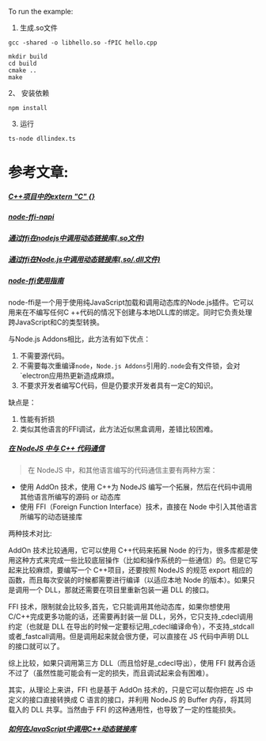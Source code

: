 
To run the example:
1. 生成.so文件
```
gcc -shared -o libhello.so -fPIC hello.cpp

mkdir build 
cd build 
cmake ..
make

```
2、 安装依赖
```
npm install
```

3. 运行
```
ts-node dllindex.ts
```

# 参考文章:
##### [C++项目中的extern "C" {}](https://www.cnblogs.com/skynet/archive/2010/07/10/1774964.html)

##### [node-ffi-napi](https://github.com/node-ffi-napi/node-ffi-napi)
##### [通过ffi在nodejs中调用动态链接库(.so文件)](https://www.cxyzjd.com/article/zhulin2609/51307598)
##### [通过ffi在Node.js中调用动态链接库(.so/.dll文件)](https://cloud.tencent.com/developer/article/1004688)
##### [node-ffi使用指南](https://zhuanlan.zhihu.com/p/40526242)
node-ffi是一个用于使用纯JavaScript加载和调用动态库的Node.js插件。它可以用来在不编写任何C ++代码的情况下创建与本地DLL库的绑定。同时它负责处理跨JavaScript和C的类型转换。

与Node.js Addons相比，此方法有如下优点：
1. 不需要源代码。
2. 不需要每次重编译`node`，`Node.js Addons`引用的`.node`会有文件锁，会对`electron应用热更新造成麻烦。
3. 不要求开发者编写C代码，但是仍要求开发者具有一定C的知识。

缺点是：
1. 性能有折损
2. 类似其他语言的FFI调试，此方法近似黑盒调用，差错比较困难。

##### [在 NodeJS 中与 C++ 代码通信](https://zhuanlan.zhihu.com/p/89174306)
> 在 NodeJS 中，和其他语言编写的代码通信主要有两种方案：
- 使用 AddOn 技术，使用 C++为 NodeJS 编写一个拓展，然后在代码中调用其他语言所编写的源码 or 动态库
- 使用 FFI（Foreign Function Interface）技术，直接在 Node 中引入其他语言所编写的动态链接库

两种技术对比:

AddOn 技术比较通用，它可以使用 C++代码来拓展 Node 的行为，很多库都是使用这种方式来完成一些比较底层操作（比如和操作系统的一些通信）的。但是它写起来比较麻烦，要编写一个 C++项目，还要按照 NodeJS 的规范 export 相应的函数，而且每次安装的时候都需要进行编译（以适应本地 Node 的版本）。如果只是调用一个 DLL，那就还需要在项目里重新包装一遍 DLL 的接口。

FFI 技术，限制就会比较多,首先，它只能调用其他动态库，如果你想使用 C/C++完成更多功能的话，还需要再封装一层 DLL，另外，它只支持_cdecl调用约定（也就是 DLL 在导出的时候一定要标记用_cdecl编译命令），不支持_stdcall或者_fastcall调用。但是调用起来就会很方便，可以直接在 JS 代码中声明 DLL 的接口就可以了。

综上比较，如果只调用第三方 DLL（而且恰好是_cdecl导出），使用 FFI 就再合适不过了（虽然性能可能会有一定的损失，而且调试起来会有困难）。

其实，从理论上来讲，FFI 也是基于 AddOn 技术的，只是它可以帮你把在 JS 中定义的接口直接转换成 C 语言的接口，并利用 NodeJS 的 Buffer 内存，将其同载入的 DLL 共享。当然由于 FFI 的这种通用性，也导致了一定的性能损失。

##### [如何在JavaScript中调用C++动态链接库](https://xinyuehtx.github.io/post/%E5%A6%82%E4%BD%95%E5%9C%A8JavaScript%E4%B8%AD%E8%B0%83%E7%94%A8C++%E5%8A%A8%E6%80%81%E9%93%BE%E6%8E%A5%E5%BA%93.html)